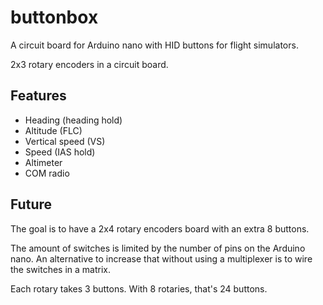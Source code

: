 # buttonbox

A circuit board for Arduino nano with HID buttons for flight simulators.

2x3 rotary encoders in a circuit board.

## Features

* Heading (heading hold)
* Altitude (FLC)
* Vertical speed (VS)
* Speed (IAS hold)
* Altimeter
* COM radio

## Future

The goal is to have a 2x4 rotary encoders board with an extra 8 buttons. 

The amount of switches is limited by the number of pins on the Arduino nano. An alternative to increase that without using a multiplexer is to wire the switches in a matrix.

Each rotary takes 3 buttons. With 8 rotaries, that's 24 buttons. 
